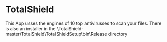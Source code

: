 # TotalShield
This App usses the engines of 10 top antivirusses to scan your files. There is also an installer in the \TotalShield-master\TotalShield\TotalShieldSetup\bin\Release directory
